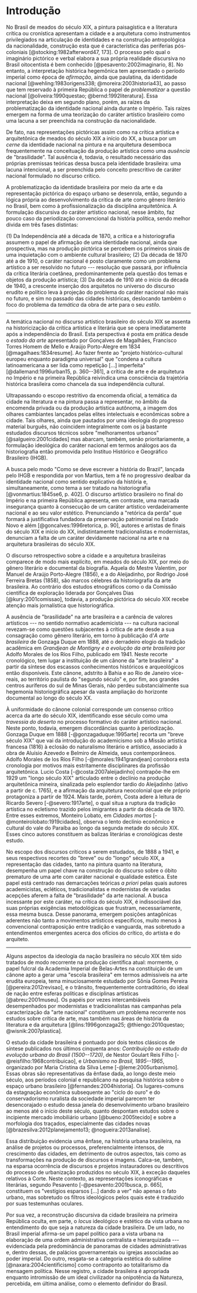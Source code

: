 Introdução
==========

No Brasil de meados do século XIX, a pintura paisagística e a literatura
crítica ou cronística apresentam a cidade e a arquitetura como
instrumentos privilegiados na articulação de identidades e na construção
antropológica da nacionalidade, construção esta que é característica das
periferias pós-coloniais [@stocking:1982afterword47, 173]. O processo
pelo qual o imaginário pictórico e verbal elabora a sua própria
realidade discursiva no Brasil oitocentista é bem conhecido
[@pesavento:2002imaginario, 8]. No entanto, a interpretação histórica
hegemônica tem apresentado o período imperial como época de *afirmação*,
ainda que paulatina, da identidade nacional [@wehling:1983origens338;
@moreira:2003historia43], ao passo que tem reservado à primeira
República o papel de *problematizar* a questão nacional
[@oliveira:1990questao; @bernd:1992literatura]. Essa interpretação deixa
em segundo plano, porém, as raízes da problematização da identidade
nacional ainda durante o Império. Tais raízes emergem na forma de uma
teorização do caráter artístico brasileiro como uma lacuna a ser
preenchida na construção da nacionalidade.

De fato, nas representações pictóricas assim como na crítica artística e
arquitetônica de meados do século XIX a início do XX, a busca por um
*cerne* da identidade nacional na pintura e na arquitetura desemboca
frequentemente na conceituação da produção artística como uma *ausência*
de "brasilidade". Tal ausência é, todavia, o resultado necessário das
próprias premissas teóricas dessa busca pela identidade brasileira: uma
lacuna intencional, a ser preenchida pelo conceito prescritivo de
caráter nacional formulado no discurso crítico.

A problematização da identidade brasileira por meio da arte e da
representação pictórica do espaço urbano se desenrola, então, segundo a
lógica própria ao desenvolvimento da crítica de arte como gênero
literário no Brasil, bem como à profissionalização da disciplina
arquitetônica. A formulação discursiva do caráter artístico nacional,
nesse âmbito, faz pouco caso da periodização convencional da história
política, sendo melhor divida em três fases distintas:

(1) Da Independência até a década de 1870, a crítica e a historiografia
    assumem o papel de afirmação de uma identidade nacional, ainda que
    prospectiva, mas na produção pictórica se percebem os primeiros
    sinais de uma inquietação com o ambiente cultural brasileiro;
(2) Da década de 1870 até a de 1910, o caráter nacional é posto
    claramente como um problema artístico a ser resolvido no futuro ---
    resolução que passará, por influência da crítica literária coetânea,
    predominantemente pela questão dos temas e objetos da produção
    artística;
(3) Da década de 1910 até o início da década de 1940, a crescente
    inserção dos arquitetos no universo do discurso erudito e político
    leva à projeção do problema do caráter nacional não mais no futuro,
    e sim no passado das cidades históricas, deslocando também o foco do
    problema da *temática* da obra de arte para o seu *estilo*.

* * * *

A temática nacional no discurso artístico brasileiro do século
XIX se assenta na historicização da crítica artística e literária que
se opera imediatamente após a independência do Brasil. Esta
perspectiva é posta em prática desde o *estado da arte* apresentado
por Gonçalves de Magalhães, Francisco Torres Homem de Mello e Araújo
Porto-Alegre em 1834 [@magalhaes:1834resume]. Ao fazer frente ao
"projeto histórico-cultural europeu enquanto paradigma universal" que
"condena a cultura latinoamericana a ser lida como repetição [...]
imperfeita" [@dallemand:1996urban15, p. 360--361], a crítica de arte e
de arquitetura no Império e na primeira República reivindica uma
consciência da trajetória histórica brasileira como chancela da sua
independência cultural.

Ultrapassando o escopo restritivo da encomenda oficial, a temática da
cidade na literatura e na pintura passa a representar, no âmbito da
encomenda privada ou da produção artística autônoma, a imagem dos
olhares cambiantes lançados pelas elites intelectuais e econômicas
sobre a cidade. Tais olhares, ainda que pautados por uma ideologia do
progresso material burguês, não coincidem integralmente com os já
bastante estudados discursos técnicos sobre "melhoramentos urbanos"
[@salgueiro:2001cidades] mas abarcam, também, senão prioritariamente,
a formulação ideológica do caráter nacional em termos análogos aos da
historiografia então promovida pelo Instituo Histórico e Geográfico
Brasileiro (IHGB).

A busca pelo modo "Como se deve escrever a história do Brazil",
lançada pelo IHGB e respondida por von Martius, tem a fé no
progressivo dealbar da identidade nacional como sentido explicativo da
história e, simultaneamente, como tema a ser tratado na historiografia
[@vonmartius:1845se6, p. 402]. O discurso artístico brasileiro no
final do Império e na primeira República apresenta, em contraste, uma
marcada insegurança quanto à consecução de um caráter artístico
verdadeiramente nacional e ao seu valor estético. Prenunciando a
"retórica da perda" que formará a justificativa fundadora da
preservação patrimonial no Estado Novo e além
[@goncalves:1996retorica, p. 90], autores e artistas de finais do
século XIX e início do XX, indistintamente tradicionalistas e
modernistas, denunciam a falta de um caráter devidamente nacional na
arte e na arquitetura brasileiras do século XIX.

O discurso retrospectivo sobre a cidade e a arquitetura brasileiras
comparece de modo mais explícito, em meados do século XIX,
por meio do gênero literário e documental da biografia.
Aquela do Mestre Valentim, por Manuel de Araújo Porto-Alegre (1856), e
a do Aleijadinho, por Rodrigo José Ferreira Bretas (1858), são marcos
célebres da historiografia da arte brasileira.
Ao contrário dos estudos etnográficos como o da Comissão científica de
exploração liderada por Gonçalves Dias [@kury:2001comissao], todavia,
a produção pictórica do século XIX recebe atenção mais jornalística
que historiográfica.

A ausência de "brasilidade" na arte brasileira e a carência de valores
artísticos --- no sentido normativo academicista --- na cultura nacional
revezam-se como questões subjacentes à crítica de arte desde a sua
consagração como gênero literário, em torno à publicação d'*A arte
brasileira* de Gonzaga Duque em 1888, até o derradeiro elogio da
tradição acadêmica em *Grandjean de Montigny e a evolução da arte
brasileira* por Adolfo Morales de los Ríos Filho, publicado em 1941.
Neste recorte cronológico, tem lugar a instituição de um cânone da "arte
brasileira" a partir da síntese dos escassos conhecimentos históricos e
arqueológicos então disponíveis. Este cânone, adstrito à Bahia e ao Rio
de Janeiro vice-reais, ao território paulista do "segundo século" e, por
fim, aos grandes centros auríferos do sul de Minas Gerais, não perdeu
substancialmente sua hegemonia historiográfica apesar da vasta ampliação
do horizonte documental ao longo do século XX.

À uniformidade do cânone colonial corresponde um consenso crítico
acerca da arte do século XIX, identificando esse século como uma
*travessia do deserto* no processo formativo do caráter artístico
nacional. Neste ponto, todavia, emergem discordâncias quanto à
periodização. Gonzaga Duque em 1888 [-@gonzagaduque:1995arte] recorta
um "breve século XIX" que vai da introdução do academicismo sob a
Missão artística francesa (1816) à eclosão do naturalismo literário e
artístico, associado à obra de Aluísio Azevedo e Belmiro de Almeida,
seus contemporâneos. Adolfo Morales de los Ríos Filho
[-@morales:1941grandjean] corrobora esta cronologia por motivos mais
estritamente disciplinares da profissão arquitetônica. Lucio Costa
[-@costa:2007aleijadinho] contrapõe-lhe em 1929 um "longo século XIX"
articulado entre o declínio na produção arquitetônica mineira,
sinalizada pelo esplendor tardio do Aleijadinho (ativo a partir de
c. 1765), e a afirmação da arquitetura neocolonial que ele próprio
protagoniza a partir de 1924. Mais tarde, porém, Costa adere à leitura
de Ricardo Severo [-@severo:1917arte], o qual situa a ruptura da
tradição artística no ecletismo trazido pelos imigrantes a partir da
década de 1870. Entre esses extremos, Monteiro Lobato, em *Cidades
mortas* [-@monteirolobato:1919cidades], observa o lento declínio
econômico e cultural do vale do Paraíba ao longo da segunda metade do
século XIX. Esses cinco autores constituem as balizas literárias e
cronológicas deste estudo.

No escopo dos discursos críticos a serem estudados, de 1888 a 1941, e
seus respectivos recortes do "breve" ou do "longo" século XIX, 
a representação das cidades, tanto na pintura quanto na literatura,
desempenha um papel chave na construção do discurso sobre o óbito
prematuro de uma arte com caráter nacional e qualidade estética. Este
papel está centrado nas demarcações teóricas *a priori* pelas quais
autores academicistas, ecléticos, tradicionalistas e modernistas de
variadas acepções aferem a falta de "brasilidade" da arte nacional.
A busca incessante por este caráter, na crítica
do século XIX, é indissociável das suas próprias exigências
metodológicas que frustram, necessariamente, essa mesma busca. Desse
panorama, emergem posições antagônicas aderentes não tanto a movimentos
artísticos específicos, muito menos à convencional contraposição entre
tradição e vanguarda, mas sobretudo a entendimentos emergentes acerca
dos ofícios do crítico, do artista e do arquiteto.

* * * *

Alguns aspectos da ideologia da nação brasileira no século XIX têm
sido tratados de modo recorrente na produção científica atual:
mormente, o papel fulcral da Academia Imperial de Belas-Artes na
constituição de um cânone apto a gerar uma "escola brasileira" em
termos admissíveis na arte erudita europeia, tema minuciosamente
estudado por Sônia Gomes Pereira [@pereira:2012revisao], e o trânsito,
frequentemente contraditório, do ideal de nação entre esferas
políticas e disciplinas artísticas [@abreu:2001museu]. Os papéis por
vezes intercambiáveis desempenhados por modernistas e tradicionalistas
nas campanhas pela caracterização da "arte nacional" constituem um
problema recorrente nos estudos sobre crítica de arte, mas também nas
áreas de história da literatura e da arquitetura [@lins:1996gonzaga25;
@thiengo:2010questao; @wisnik:2007plastica].

O estudo da cidade brasileira é pontuado por dois textos clássicos de
síntese publicados nos últimos cinquenta anos: *Contribuição ao estudo
da evolução urbana do Brasil (1500--1720)*, de Nestor Goulart Reis
Filho [-@reisfilho:1968contribuicao], e *Urbanismo no Brasil,
1895--1965*, organizado por Maria Cristina da Silva Leme
[-@leme:2005urbanismo]. Essas obras são representativas da ênfase
dada, ao longo deste meio século, aos períodos colonial e republicano
na pesquisa histórica sobre o espaço urbano brasileiro
[@fernandes:2004historia]. Os lugares-comuns da estagnação econômica
subsequente ao "ciclo do ouro" e do conservadorismo ruralista da
sociedade imperial parecem ter desencorajado o estudo dessa janela do
desenvolvimento urbano brasileiro ao menos até o início deste século,
quanto despontam estudos sobre o incipiente mercado imobiliário urbano
[@bueno:2005tecido] e sobre a morfologia dos traçados, especialmente
das cidades novas [@brazesilva:2012planejamento13;
@nogueira:2013analise].

Essa distribuição evidencia uma ênfase, na história urbana brasileira,
na análise de projetos ou processos, preferencialmente intensos,
de crescimento das cidades, em detrimento de outros aspectos, tais
como as transformações na produção de discursos e imagens. Calca-se,
também, na esparsa ocorrência de discursos e projetos instauradores ou
descritivos do processo de urbanização produzidos no século XIX, à
exceção daqueles relativos à Corte. Neste contexto, as representações
iconográficas e literárias, segundo Pesavento [-@pesavento:2001busca,
p. 665], constituem os "vestígios esparsos [...] dando a ver" não
apenas o fato urbano, mas sobretudo os filtros ideológicos pelos quais
este é traduzido por suas testemunhas oculares.

Por sua vez, a reconstrução discursiva da cidade brasileira na
primeira República oculta, em parte, o *locus* ideológico e estético
da vista urbana no entendimento do que seja a natureza da cidade
brasileira. De um lado, no Brasil imperial afirma-se um papel político
para a vista urbana na elaboração de uma ordem administrativa
centralista e hierarquizada --- evidenciada pela predominância de
panoramas de cidades administrativas e, dentro dessas, de palácios
governamentais ou igrejas associadas ao poder imperial. Do outro,
resgata-se a categoria estética do sublime [@naxara:2004cientificismo]
como contraponto ao totalitarismo da mensagem política. Nesse
registro, a cidade brasileira é apropriada enquanto intromissão de um
ideal civilizador na onipotência da Natureza, percebida, em última
análise, como o elemento definidor do Brasil.

